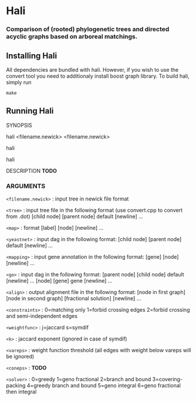 # Hali #
### Comparison of (rooted) phylogenetic trees and directed acyclic graphs based on arboreal matchings. ###

## Installing Hali ##

All dependencies are bundled with hali. However, if you wish to use the convert tool you need to additionaly install boost graph library. To build hali, simply run

```
make
```

## Running Hali ##

SYNOPSIS

hali <filename.newick> <filename.newick> <align> <constraints> <weightfunc> <k> <vareps> <coneps> <solver>

hali <yeastnet> <mapping> <go> <align> <constraints> <weightfunc> <k> <solver>

hali <tree> <map> <tree> <map> <align> <constraints> <weightfunc> <k> <vareps> <coneps> <solver>

DESCRIPTION
**TODO**

### ARGUMENTS ###

`<filename.newick>`
: input tree in newick file format

`<tree>`
: input tree file in the following format (use convert.cpp to convert from .dot)
  [child node] [parent node] default [newline] ...

`<map>`
: format
  [label] [node] [newline] ...

`<yeastnet>`
: input dag in the following format:
  [child node] [parent node] default [newline] ...

`<mapping>`
: input gene annotation in the following format:
  [gene] [node] [newline] ...

`<go>`
: input dag in the following format:
  [parent node] [child node] default [newline] ...
  [node] [gene] gene [newline] ...

`<align>`
: output alignment file in the following format:
  [node in first graph] [node in second graph] [fractional solution] [newline] ...

`<constraints>`
: 0=matching only 1=forbid crossing edges 2=forbid crossing and semi-independent edges

`<weightfunc>`
: j=jaccard s=symdif

`<k>`
: jaccard exponent (ignored in case of symdif)

`<vareps>`
: weight function threshold (all edges with weight below vareps will be ignored)

`<coneps>`
: **TODO**

`<solver>`
: 0=greedy 1=geno fractional 2=branch and bound 3=covering-packing 4=greedy branch and bound 5=geno integral 6=geno fractional then integral

